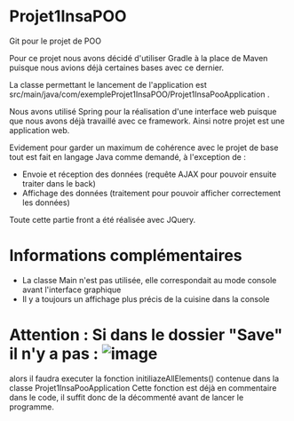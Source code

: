 # Projet1InsaPOO
Git pour le projet de POO


Pour ce projet nous avons décidé d'utiliser Gradle à la place de Maven puisque nous avions déjà certaines bases avec ce dernier.

La classe permettant le lancement de l'application est src/main/java/com/exempleProjet1InsaPOO/Projet1InsaPooApplication .

Nous avons utilisé Spring pour la réalisation d'une interface web puisque que nous avons déjà travaillé avec ce framework. Ainsi notre projet est une application web.

Evidement pour garder un maximum de cohérence avec le projet de base tout est fait en langage Java comme demandé, à l'exception de :
  - Envoie et réception des données (requête AJAX pour pouvoir ensuite traiter dans le back)
  - Affichage des données (traitement pour pouvoir afficher correctement les données)
  
Toute cette partie front a été réalisée avec JQuery.


# Informations complémentaires

  - La classe Main n'est pas utilisée, elle correspondait au mode console avant l'interface graphique
  - Il y a toujours un affichage plus précis de la cuisine dans la console


# Attention : Si dans le dossier "Save" il n'y a pas : ![image](https://user-images.githubusercontent.com/17967215/141336990-be169ee9-7954-480f-ac72-198051c4b755.png)
  alors il faudra executer la fonction initiliazeAllElements() contenue dans la classe Projet1InsaPooApplication
  Cette fonction est déjà en commentaire dans le code, il suffit donc de la décommenté avant de lancer le programme.
  
